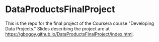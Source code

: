 # DataProductsFinalProject

This is the repo for the final project of the Coursera course "Developing Data Projects."  Slides describing the project are at https://gboggy.github.io/DataProductsFinalProject/index.html.

